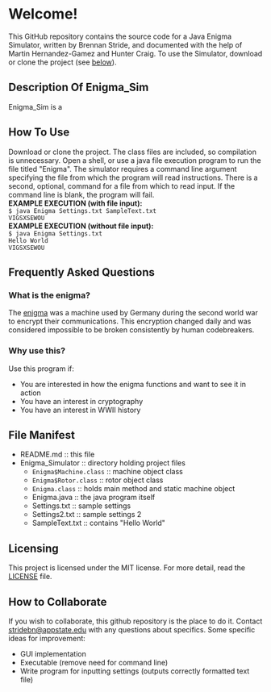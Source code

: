 # Welcome!
This GitHub repository contains the source code for a Java Enigma Simulator, written by Brennan Stride, and documented with the help of Martin Hernandez-Gamez and Hunter Craig. To use the Simulator, download or clone the project (see [below](#frequently-asked-questions)).

## Description Of Enigma_Sim 
Enigma_Sim is a 

## How To Use
Download or clone the project. The class files are included, so compilation is unnecessary. Open a shell, or use a java file execution program to run the file titled "Enigma". The simulator requires a command line argument specifying the file from which the program will read instructions. There is a second, optional, command for a file from which to read input. If the command line is blank, the program will fail.  
    **EXAMPLE EXECUTION (with file input):**   
    `$ java Enigma Settings.txt SampleText.txt`  
    `VIGSXSEWOU`   
    **EXAMPLE EXECUTION (without file input):**   
    `$ java Enigma Settings.txt`  
    `Hello World`  
    `VIGSXSEWOU`  

## Frequently Asked Questions
### What is the enigma?
The [enigma](https://en.wikipedia.org/wiki/Enigma_machine) was a machine used by Germany during the second world war to encrypt their communications. This encryption changed daily and was considered impossible to be broken consistently by human codebreakers. 
### Why use this?
Use this program if:
* You are interested in how the enigma functions and want to see it in action
* You have an interest in cryptography
* You have an interest in WWII history

## File Manifest
+ README.md                     :: this file
+ Enigma_Simulator              :: directory holding project files
  + `Enigma$Machine.class`      :: machine object class
  + `Enigma$Rotor.class`        :: rotor object class
  + `Enigma.class`              :: holds main method and static machine object
  + Enigma.java                 :: the java program itself
  + Settings.txt                :: sample settings
  + Settings2.txt               :: sample settings 2
  + SampleText.txt              :: contains "Hello World"

## Licensing
This project is licensed under the MIT license. For more detail, read the [LICENSE](https://github.com/stridebn/Enigma_Sim/blob/master/LICENSE) file.

## How to Collaborate
If you wish to collaborate, this github repository is the place to do it. Contact <stridebn@appstate.edu> with any questions about specifics.
Some specific ideas for improvement:
+ GUI implementation
+ Executable (remove need for command line)
+ Write program for inputting settings (outputs correctly formatted text file)
